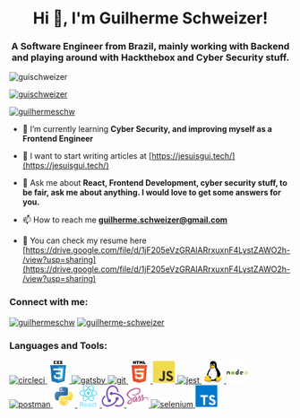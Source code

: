 <h1 align="center">Hi 👋, I'm Guilherme Schweizer!</h1>
<h3 align="center">A Software Engineer from Brazil, mainly working with Backend and playing around with Hackthebox and Cyber Security stuff.</h3>

<p align="left"> <img src="https://komarev.com/ghpvc/?username=guischweizer&label=Profile%20views&color=b40e0e&style=plastic" alt="guischweizer" /> </p>

<p align="left"> <a href="https://github.com/ryo-ma/github-profile-trophy"><img src="https://github-profile-trophy.vercel.app/?username=guischweizer" alt="guischweizer" /></a> </p>

<p align="left"> <a href="https://twitter.com/guilhermeschw" target="blank"><img src="https://img.shields.io/twitter/follow/guilhermeschw?logo=twitter&style=for-the-badge" alt="guilhermeschw" /></a> </p>

<!-- <p align="justify">
  <a href="https://github.com/Guischweizer/github-readme-stats">
    <img
      height="150"
      src="https://github-readme-stats.vercel.app/api?username=Guischweizer&count_private=true&show_icons=true&custom_title=Github%20Status&show=issues&theme=radical"
    />
  </a>
   <a href="https://github.com/Guischweizer/github-readme-stats">
    <img
      height="150"
      src="https://github-readme-stats.vercel.app/api/top-langs/?username=Guischweizer&layout=compact&theme=radical" />
  </a>  
</p> -->

- 🌱 I’m currently learning **Cyber Security, and improving myself as a Frontend Engineer**

- 📝 I want to start writing articles at [https://jesuisgui.tech/](https://jesuisgui.tech/)

- 💬 Ask me about **React, Frontend Development, cyber security stuff, to be fair, ask me about anything. I would love to get some answers for you.**

- 📫 How to reach me **guilherme.schweizer@gmail.com**

- 📄 You can check my resume here [https://drive.google.com/file/d/1jF205eVzGRAlARrxuxnF4LystZAWO2h-/view?usp=sharing](https://drive.google.com/file/d/1jF205eVzGRAlARrxuxnF4LystZAWO2h-/view?usp=sharing)

<h3 align="left">Connect with me:</h3>
<p align="left">
<a href="https://twitter.com/guilhermeschw" target="blank"><img align="center" src="https://raw.githubusercontent.com/rahuldkjain/github-profile-readme-generator/master/src/images/icons/Social/twitter.svg" alt="guilhermeschw" height="30" width="40" /></a>
<a href="https://linkedin.com/in/guilherme-schweizer" target="blank"><img align="center" src="https://raw.githubusercontent.com/rahuldkjain/github-profile-readme-generator/master/src/images/icons/Social/linked-in-alt.svg" alt="guilherme-schweizer" height="30" width="40" /></a>
</p>

<h3 align="left">Languages and Tools:</h3>
<p align="left"> <a href="https://circleci.com" target="_blank" rel="noreferrer"> <img src="https://www.vectorlogo.zone/logos/circleci/circleci-icon.svg" alt="circleci" width="40" height="40"/> </a> <a href="https://www.w3schools.com/css/" target="_blank" rel="noreferrer"> <img src="https://raw.githubusercontent.com/devicons/devicon/master/icons/css3/css3-original-wordmark.svg" alt="css3" width="40" height="40"/> </a> <a href="https://www.gatsbyjs.com/" target="_blank" rel="noreferrer"> <img src="https://www.vectorlogo.zone/logos/gatsbyjs/gatsbyjs-icon.svg" alt="gatsby" width="40" height="40"/> </a> <a href="https://git-scm.com/" target="_blank" rel="noreferrer"> <img src="https://www.vectorlogo.zone/logos/git-scm/git-scm-icon.svg" alt="git" width="40" height="40"/> </a> <a href="https://www.w3.org/html/" target="_blank" rel="noreferrer"> <img src="https://raw.githubusercontent.com/devicons/devicon/master/icons/html5/html5-original-wordmark.svg" alt="html5" width="40" height="40"/> </a> <a href="https://developer.mozilla.org/en-US/docs/Web/JavaScript" target="_blank" rel="noreferrer"> <img src="https://raw.githubusercontent.com/devicons/devicon/master/icons/javascript/javascript-original.svg" alt="javascript" width="40" height="40"/> </a> <a href="https://jestjs.io" target="_blank" rel="noreferrer"> <img src="https://www.vectorlogo.zone/logos/jestjsio/jestjsio-icon.svg" alt="jest" width="40" height="40"/> </a> <a href="https://www.linux.org/" target="_blank" rel="noreferrer"> <img src="https://raw.githubusercontent.com/devicons/devicon/master/icons/linux/linux-original.svg" alt="linux" width="40" height="40"/> </a> <a href="https://nodejs.org" target="_blank" rel="noreferrer"> <img src="https://raw.githubusercontent.com/devicons/devicon/master/icons/nodejs/nodejs-original-wordmark.svg" alt="nodejs" width="40" height="40"/> </a> <a href="https://postman.com" target="_blank" rel="noreferrer"> <img src="https://www.vectorlogo.zone/logos/getpostman/getpostman-icon.svg" alt="postman" width="40" height="40"/> </a> <a href="https://www.python.org" target="_blank" rel="noreferrer"> <img src="https://raw.githubusercontent.com/devicons/devicon/master/icons/python/python-original.svg" alt="python" width="40" height="40"/> </a> <a href="https://reactjs.org/" target="_blank" rel="noreferrer"> <img src="https://raw.githubusercontent.com/devicons/devicon/master/icons/react/react-original-wordmark.svg" alt="react" width="40" height="40"/> </a> <a href="https://redux.js.org" target="_blank" rel="noreferrer"> <img src="https://raw.githubusercontent.com/devicons/devicon/master/icons/redux/redux-original.svg" alt="redux" width="40" height="40"/> </a> <a href="https://sass-lang.com" target="_blank" rel="noreferrer"> <img src="https://raw.githubusercontent.com/devicons/devicon/master/icons/sass/sass-original.svg" alt="sass" width="40" height="40"/> </a> <a href="https://www.selenium.dev" target="_blank" rel="noreferrer"> <img src="https://raw.githubusercontent.com/detain/svg-logos/780f25886640cef088af994181646db2f6b1a3f8/svg/selenium-logo.svg" alt="selenium" width="40" height="40"/> </a> <a href="https://www.typescriptlang.org/" target="_blank" rel="noreferrer"> <img src="https://raw.githubusercontent.com/devicons/devicon/master/icons/typescript/typescript-original.svg" alt="typescript" width="40" height="40"/> </a> </p>

